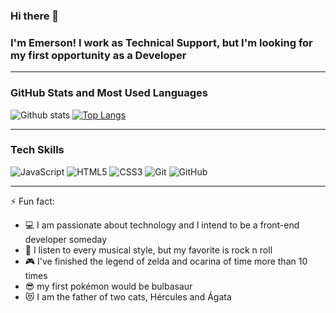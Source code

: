 ### Hi there 👋

### I'm Emerson! I work as Technical Support, but I'm looking for my first opportunity as a Developer

__________________________________________________________________________________________________________________________

### GitHub Stats and Most Used Languages

![Github stats](https://github-readme-stats.vercel.app/api?username=emersonnobrega&hide=issues&theme=dracula&show_icons=true&hide_border=false&count_private=true&include_all_commits=true&line_height=24.5)
[![Top Langs](https://github-readme-stats.vercel.app/api/top-langs/?username=emersonnobrega&layout=compact&theme=dracula&langs_count=10)](https://github.com/emersonnobrega/github-readme-stats)


__________________________________________________________________________________________________________________________
### Tech Skills

![JavaScript](https://img.shields.io/badge/-JavaScript-black?style=flat-square&logo=javascript)
![HTML5](https://img.shields.io/badge/-HTML5-E34F26?style=flat-square&logo=html5&logoColor=white)
![CSS3](https://img.shields.io/badge/-CSS3-1572B6?style=flat-square&logo=css3)
![Git](https://img.shields.io/badge/-Git-black?style=flat-square&logo=git)
![GitHub](https://img.shields.io/badge/-GitHub-181717?style=flat-square&logo=github)

__________________________________________________________________________________________________________________________

⚡ Fun fact:
- :computer: I am passionate about technology and I intend to be a front-end developer someday
- :guitar: I listen to every musical style, but my favorite is rock n roll
- :video_game: I've finished the legend of zelda and ocarina of time more than 10 times
- :sunglasses: my first pokémon would be bulbasaur
- :heart_eyes_cat: I am the father of two cats, Hércules and Ágata

<!--
**emersonnobrega/emersonnobrega** is a ✨ _special_ ✨ repository because its `README.md` (this file) appears on your GitHub profile.

Here are some ideas to get you started:

- 🔭 I’m currently working on ...
- 🌱 I’m currently learning ...
- 👯 I’m looking to collaborate on ...
- 🤔 I’m looking for help with ...
- 💬 Ask me about ...
- 📫 How to reach me: ...
- 😄 Pronouns: ...
- ⚡ Fun fact: ...
-->
